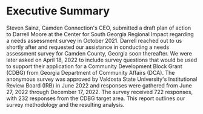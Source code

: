 # Executive Summary

Steven Sainz, Camden Connection's CEO, submitted a draft plan of action to Darrell Moore at the Center for South Georgia Regional Impact regarding a needs assessment survey in October 2021. Darrell reached out to us shortly after and requested our assistance in conducting a needs assessment survey for Camden County, Georgia soon thereafter. We were later asked on April 18, 2022 to include survey questions that would be used to support their application for a Community Development Block Grant (CDBG) from Georgia Department of Community Affairs (DCA). The anonymous survey was approved by Valdosta State University's Institutional Review Board (IRB) in June 2022 and responses were gathered from June 27, 2022 through December 17, 2022. The survey received 722 responses, with 232 responses from the CDBG target area. This report outlines our survey methodology and the resulting analysis. 
